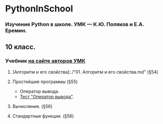 # PythonInSchool
### Изучение Python в школе. УМК — К.Ю. Поляков и Е.А. Еремин.
## 10 класс.
### Учебник <a href='http://kpolyakov.spb.ru/loadstat.php?f=/download/ch10-8_python.pdf'>на сайте авторов УМК</a>
1. [Алгоритм и его свойства]:./"01. Алгоритм и его свойства.md" (§54)
2. Простейшие программы  (§55)
    - Оператор вывода.
    - <a href='http://olimp.avk-wellcom.ru/moodle/mod/quiz/view.php?id=349'>Тест "Оператор вывода"</a>.
3. Вычисления. (§56)

4. Стандартные функции. (§56)
